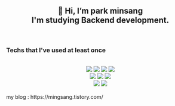  <h2>
 <div align=center>👋 Hi, I’m park minsang <br>
 I'm studying Backend development.
</div>
</h2>
<br>
<h3>Techs that I've used at least once</h3> <br>
 <div align=center> 
		<img src="https://img.shields.io/badge/Java-ED8B00?style=for-the-badge&logo=java&logoColor=white"/>
		<img src="https://img.shields.io/badge/JavaScript-323330?style=for-the-badge&logo=javascript&logoColor=F7DF1E"/>
		<img src="https://img.shields.io/badge/C-00599C?style=for-the-badge&logo=c&logoColor=white"/>
		<img src="https://img.shields.io/badge/C%2B%2B-00599C?style=for-the-badge&logo=c%2B%2B&logoColor=white"/>
		</div>
		<div align=center> 
		<img src="https://img.shields.io/badge/MySQL-00000F?style=for-the-badge&logo=mysql&logoColor=white"/>
		<img src="https://img.shields.io/badge/Spring-6DB33F?style=for-the-badge&logo=spring&logoColor=white"/>
		<img src="https://img.shields.io/badge/React_Native-20232A?style=for-the-badge&logo=react&logoColor=61DAFB"/>
		</div>
		<div align=center> 
		<img src="https://img.shields.io/badge/Git-F05032?style=for-the-badge&logo=git&logoColor=white"/>
		<img src="https://img.shields.io/badge/Notion-000000?style=for-the-badge&logo=notion&logoColor=white"/>
		</div>
<br>
 my blog : https://mingsang.tistory.com/

<!---
minsang0850/minsang0850 is a ✨ special ✨ repository because its `README.md` (this file) appears on your GitHub profile.
You can click the Preview link to take a look at your changes.
--->
